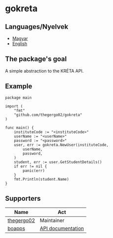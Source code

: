 # gokreta

## Languages/Nyelvek
* [Magyar](https://github.com/thegergo02/gokreta/blob/master/README.hu_HU.md)
* [English](https://github.com/thegergo02/gokreta/blob/master/README.md)

## The package's goal
A simple abstraction to the KRÉTA API.

## Example
```golang
package main

import (
	"fmt"
	"github.com/thegergo02/gokreta"
)

func main() {
	instituteCode := "<instituteCode>"
	userName := "<userName>"
	password := "<password>"
	user, err := gokreta.NewUser(instituteCode,
		userName,
		password,
	)
	student, err := user.GetStudentDetails()
	if err != nil {
		panic(err)
	}
	fmt.Println(student.Name)
}
```

## Supporters
Name | Act
--- | ---
[thegergo02](https://github.com/thegergo02) | Maintainer
[boapps](https://github.com/boapps) | [API documentation](https://github.com/boapps/e-kreta-api-docs)
